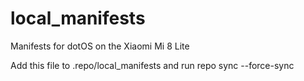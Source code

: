 # local_manifests
Manifests for dotOS on the Xiaomi Mi 8 Lite

Add this file to .repo/local_manifests and run repo sync --force-sync
